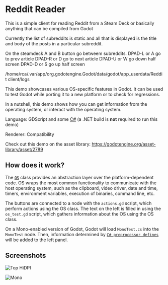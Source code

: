 # Reddit Reader

This is a simple client for reading Reddit from a Steam Deck or basically anything that can 
be compiled from Godot

Currently the list of subreddits is static and all that is displayed is the title and body of the 
posts in a particular subreddit. 

On the steamdeck
A and B button go betweem subreddits. 
DPAD-L or A go to prev article
DPAD-R or D go to next article
DPAD-U or W go down half screen
DPAD-D or S go up half screen



/home/rca/.var/app/org.godotengine.Godot/data/godot/app_userdata/Reddit client/logs



This demo showcases various OS-specific features in Godot.
It can be used to test Godot while porting it to a
new platform or to check for regressions.

In a nutshell, this demo shows how you can get information from the
operating system, or interact with the operating system.

Language: GDScript and some [C#](https://docs.godotengine.org/en/latest/tutorials/scripting/c_sharp/index.html)
(a .NET build is **not** required to run this demo)

Renderer: Compatibility

Check out this demo on the asset library: https://godotengine.org/asset-library/asset/2789

## How does it work?

The [`OS`](https://docs.godotengine.org/en/latest/classes/class_os.html)
class provides an abstraction layer over the platform-dependent code.
OS wraps the most common functionality to communicate with the host
operating system, such as the clipboard, video driver, date and time,
timers, environment variables, execution of binaries, command line, etc.

The buttons are connected to a node with the `actions.gd` script, which
perform actions using the OS class.
The text on the left is filled in using the `os_test.gd` script,
which gathers information about the OS using the OS class.

On a Mono-enabled version of Godot, Godot will load `MonoTest.cs` into
the `MonoTest` node. Then, information determined by
[`C# preprocessor defines`](https://docs.godotengine.org/en/latest/tutorials/scripting/c_sharp/c_sharp_features.html#preprocessor-defines)
will be added to the left panel.

## Screenshots

![Top HiDPI](screenshots/top-hidpi.png)

![Mono](screenshots/mono.png)
